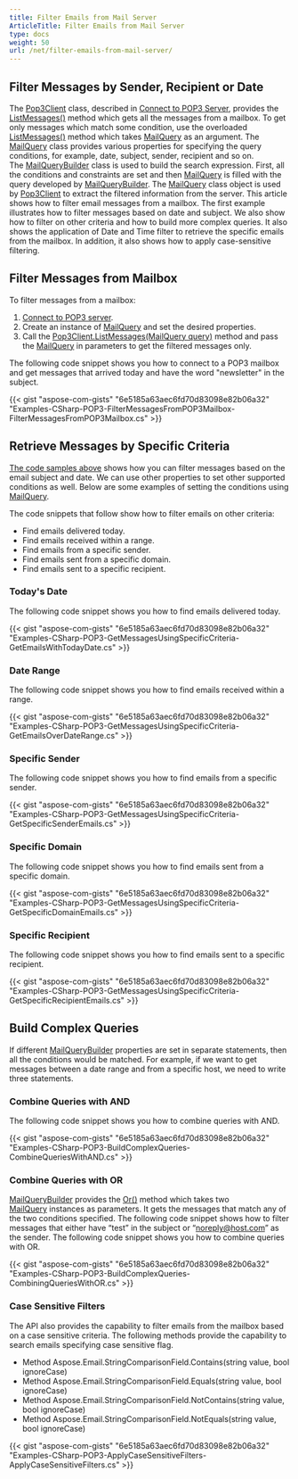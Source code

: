 ```yaml
---
title: Filter Emails from Mail Server
ArticleTitle: Filter Emails from Mail Server
type: docs
weight: 50
url: /net/filter-emails-from-mail-server/
---
```



## **Filter Messages by Sender, Recipient or Date**

The [Pop3Client](https://reference.aspose.com/email/net/aspose.email.clients.pop3/pop3client/) class, described in [Connect to POP3 Server](https://docs.aspose.com/email/net/connect-to-pop3-server/), provides the [ListMessages()](https://reference.aspose.com/email/net/aspose.email.clients.pop3/pop3client/listmessages/#listmessages/) method which gets all the messages from a mailbox. To get only messages which match some condition, use the overloaded [ListMessages()](https://reference.aspose.com/email/net/aspose.email.clients.pop3/pop3client/listmessages/#listmessages/) method which takes [MailQuery](https://reference.aspose.com/email/net/aspose.email.tools.search/mailquery/) as an argument. The [MailQuery](https://reference.aspose.com/email/net/aspose.email.tools.search/mailquery/) class provides various properties for specifying the query conditions, for example, date, subject, sender, recipient and so on. The [MailQueryBuilder](https://reference.aspose.com/email/net/aspose.email.tools.search/mailquerybuilder/) class is used to build the search expression. First, all the conditions and constraints are set and then [MailQuery](https://reference.aspose.com/email/net/aspose.email.tools.search/mailquery/) is filled with the query developed by [MailQueryBuilder](https://reference.aspose.com/email/net/aspose.email.tools.search/mailquerybuilder/). The [MailQuery](https://reference.aspose.com/email/net/aspose.email.tools.search/mailquery/) class object is used by [Pop3Client](https://reference.aspose.com/email/net/aspose.email.clients.pop3/pop3client/) to extract the filtered information from the server. This article shows how to filter email messages from a mailbox. The first example illustrates how to filter messages based on date and subject. We also show how to filter on other criteria and how to build more complex queries. It also shows the application of Date and Time filter to retrieve the specific emails from the mailbox. In addition, it also shows how to apply case-sensitive filtering.

## **Filter Messages from Mailbox**

To filter messages from a mailbox:

1. [Connect to POP3 server](https://docs.aspose.com/email/net/connect-to-pop3-server/#connect-to-pop3-server).
2. Create an instance of [MailQuery](https://reference.aspose.com/email/net/aspose.email.tools.search/mailquery/) and set the desired properties.
3. Call the [Pop3Client.ListMessages(MailQuery query)](https://reference.aspose.com/email/net/aspose.email.clients.pop3/pop3client/listmessages/#listmessages_8) method and pass the [MailQuery](https://reference.aspose.com/email/net/aspose.email.tools.search/mailquery/) in parameters to get the filtered messages only.

The following code snippet shows you how to connect to a POP3 mailbox and get messages that arrived today and have the word "newsletter" in the subject.

{{< gist "aspose-com-gists" "6e5185a63aec6fd70d83098e82b06a32" "Examples-CSharp-POP3-FilterMessagesFromPOP3Mailbox-FilterMessagesFromPOP3Mailbox.cs" >}}

## **Retrieve Messages by Specific Criteria**

[The code samples above](https://docs.aspose.com/email/net/filter-emails-from-mail-server/#filter-messages-from-mailbox) shows how you can filter messages based on the email subject and date. We can use other properties to set other supported conditions as well. Below are some examples of setting the conditions using [MailQuery](https://reference.aspose.com/email/net/aspose.email.tools.search/mailquery/).

The code snippets that follow show how to filter emails on other criteria:

- Find emails delivered today.
- Find emails received within a range.
- Find emails from a specific sender.
- Find emails sent from a specific domain.
- Find emails sent to a specific recipient.
  
### **Today's Date**

The following code snippet shows you how to find emails delivered today.

{{< gist "aspose-com-gists" "6e5185a63aec6fd70d83098e82b06a32" "Examples-CSharp-POP3-GetMessagesUsingSpecificCriteria-GetEmailsWithTodayDate.cs" >}}

### **Date Range**

The following code snippet shows you how to find emails received within a range.

{{< gist "aspose-com-gists" "6e5185a63aec6fd70d83098e82b06a32" "Examples-CSharp-POP3-GetMessagesUsingSpecificCriteria-GetEmailsOverDateRange.cs" >}}

### **Specific Sender**

The following code snippet shows you how to find emails from a specific sender.

{{< gist "aspose-com-gists" "6e5185a63aec6fd70d83098e82b06a32" "Examples-CSharp-POP3-GetMessagesUsingSpecificCriteria-GetSpecificSenderEmails.cs" >}}

### **Specific Domain**

The following code snippet shows you how to find emails sent from a specific domain.

{{< gist "aspose-com-gists" "6e5185a63aec6fd70d83098e82b06a32" "Examples-CSharp-POP3-GetMessagesUsingSpecificCriteria-GetSpecificDomainEmails.cs" >}}

### **Specific Recipient**

The following code snippet shows you how to find emails sent to a specific recipient.

{{< gist "aspose-com-gists" "6e5185a63aec6fd70d83098e82b06a32" "Examples-CSharp-POP3-GetMessagesUsingSpecificCriteria-GetSpecificRecipientEmails.cs" >}}

## **Build Complex Queries**

If different [MailQueryBuilder](https://reference.aspose.com/email/net/aspose.email.tools.search/mailquerybuilder/) properties are set in separate statements, then all the conditions would be matched. For example, if we want to get messages between a date range and from a specific host, we need to write three statements.

### **Combine Queries with AND**

The following code snippet shows you how to combine queries with AND.

{{< gist "aspose-com-gists" "6e5185a63aec6fd70d83098e82b06a32" "Examples-CSharp-POP3-BuildComplexQueries-CombineQueriesWithAND.cs" >}}

### **Combine Queries with OR**

[MailQueryBuilder](https://reference.aspose.com/email/net/aspose.email.tools.search/mailquerybuilder/) provides the [Or()](https://reference.aspose.com/email/net/aspose.email.tools.search/mailquerybuilder/or/#or) method which takes two [MailQuery](https://reference.aspose.com/email/net/aspose.email.tools.search/mailquery/) instances as parameters. It gets the messages that match any of the two conditions specified. The following code snippet shows how to filter messages that either have “test” in the subject or “noreply@host.com” as the sender. The following code snippet shows you how to combine queries with OR.

{{< gist "aspose-com-gists" "6e5185a63aec6fd70d83098e82b06a32" "Examples-CSharp-POP3-BuildComplexQueries-CombiningQueriesWithOR.cs" >}}

### **Case Sensitive Filters**

The API also provides the capability to filter emails from the mailbox based on a case sensitive criteria. The following methods provide the capability to search emails specifying case sensitive flag.

- Method Aspose.Email.StringComparisonField.Contains(string value, bool ignoreCase)
- Method Aspose.Email.StringComparisonField.Equals(string value, bool ignoreCase)
- Method Aspose.Email.StringComparisonField.NotContains(string value, bool ignoreCase)
- Method Aspose.Email.StringComparisonField.NotEquals(string value, bool ignoreCase)

{{< gist "aspose-com-gists" "6e5185a63aec6fd70d83098e82b06a32" "Examples-CSharp-POP3-ApplyCaseSensitiveFilters-ApplyCaseSensitiveFilters.cs" >}}

